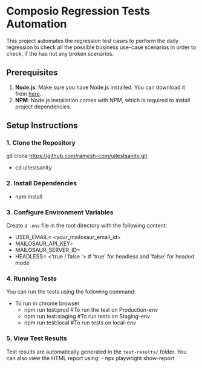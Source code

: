 # Composio Regression Tests Automation

This project automates the regression test cases to perform the daily regression to check all the possible business use-case scenarios in order to check, if the has not any broken scenarios.
## Prerequisites

1. **Node.js**: Make sure you have Node.js installed. You can download it from [here](https://nodejs.org/).
2. **NPM**: Node.js installation comes with NPM, which is required to install project dependencies.

## Setup Instructions

### 1. Clone the Repository

git clone https://github.com/ramesh-com/uitestsanity.git
   - cd uitestsanity

### 2. Install Dependencies
   - npm install

### 3. Configure Environment Variables

Create a `.env` file in the root directory with the following content:
 - USER_EMAIL= <your_mailosaur_email_id>
 - MAILOSAUR_API_KEY= <your-mailosaur-api-key>
 - MAILOSAUR_SERVER_ID= <your-mailosaur-server-id>
 - HEADLESS= <'true / false '>  # 'true' for headless and 'false' for headed mode
 
### 4. Running Tests
You can run the tests using the following command:

- To run in chrome browser 
    - npm run test:prod #To run the test on Production-env
    - npm run test:staging #To run tests on Staging-env
    - npm run test:local  #To run tests on local-env  

### 5. View Test Results
Test results are automatically generated in the `test-results/` folder. You can also view the HTML report using:
    - npx playwright show-report
